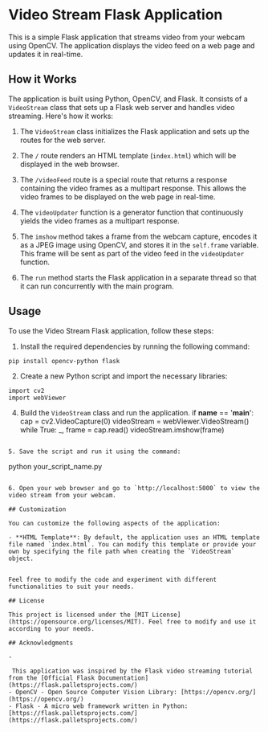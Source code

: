 # Video Stream Flask Application

This is a simple Flask application that streams video from your webcam using OpenCV. The application displays the video feed on a web page and updates it in real-time.

## How it Works

The application is built using Python, OpenCV, and Flask. It consists of a `VideoStream` class that sets up a Flask web server and handles video streaming. Here's how it works:

1. The `VideoStream` class initializes the Flask application and sets up the routes for the web server.

2. The `/` route renders an HTML template (`index.html`) which will be displayed in the web browser.

3. The `/videoFeed` route is a special route that returns a response containing the video frames as a multipart response. This allows the video frames to be displayed on the web page in real-time.

4. The `videoUpdater` function is a generator function that continuously yields the video frames as a multipart response.

5. The `imshow` method takes a frame from the webcam capture, encodes it as a JPEG image using OpenCV, and stores it in the `self.frame` variable. This frame will be sent as part of the video feed in the `videoUpdater` function.

6. The `run` method starts the Flask application in a separate thread so that it can run concurrently with the main program.

## Usage

To use the Video Stream Flask application, follow these steps:

1. Install the required dependencies by running the following command:
```
pip install opencv-python flask
```

2. Create a new Python script and import the necessary libraries:
```
import cv2
import webViewer
```

4. Build the `VideoStream` class and run the application.
if __name__ == '__main__':
    cap = cv2.VideoCapture(0)
    videoStream = webViewer.VideoStream()
    while True:
        _, frame = cap.read()
        videoStream.imshow(frame)
```

5. Save the script and run it using the command:
```
python your_script_name.py
```

6. Open your web browser and go to `http://localhost:5000` to view the video stream from your webcam.

## Customization

You can customize the following aspects of the application:

- **HTML Template**: By default, the application uses an HTML template file named `index.html`. You can modify this template or provide your own by specifying the file path when creating the `VideoStream` object.


Feel free to modify the code and experiment with different functionalities to suit your needs.

## License

This project is licensed under the [MIT License](https://opensource.org/licenses/MIT). Feel free to modify and use it according to your needs.

## Acknowledgments

-

 This application was inspired by the Flask video streaming tutorial from the [Official Flask Documentation](https://flask.palletsprojects.com/)
- OpenCV - Open Source Computer Vision Library: [https://opencv.org/](https://opencv.org/)
- Flask - A micro web framework written in Python: [https://flask.palletsprojects.com/](https://flask.palletsprojects.com/)